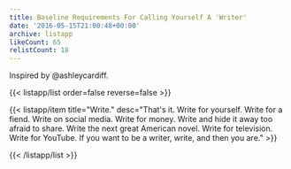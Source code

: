 ```yaml
---
title: Baseline Requirements For Calling Yourself A 'Writer'
date: '2016-05-15T21:00:48+00:00'
archive: listapp
likeCount: 65
relistCount: 18
---
```


Inspired by @ashleycardiff.

{{< listapp/list order=false reverse=false >}}

   {{< listapp/item title="Write."
      desc="That's it. Write for yourself. Write for a fiend. Write on social media. Write for money. Write and hide it away too afraid to share. Write the next great American novel. Write for television. Write for YouTube. If you want to be a writer, write, and then you are." >}}

{{< /listapp/list >}}
